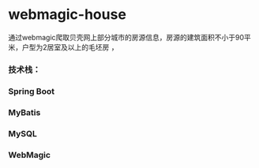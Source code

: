 # webmagic-house
通过webmagic爬取贝壳网上部分城市的房源信息，房源的建筑面积不小于90平米，户型为2居室及以上的毛坯房
，
### 技术栈：
### Spring Boot
### MyBatis
### MySQL
### WebMagic
